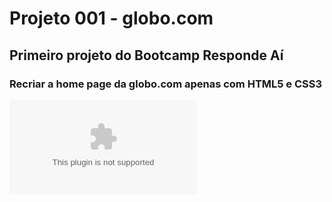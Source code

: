 # Projeto 001 - globo.com

## Primeiro projeto do Bootcamp Responde Aí 

### Recriar a home page da globo.com apenas com HTML5 e CSS3

![Badge](https://img.shields.io/github/license/lfaires/Projeto001-globo.com)
